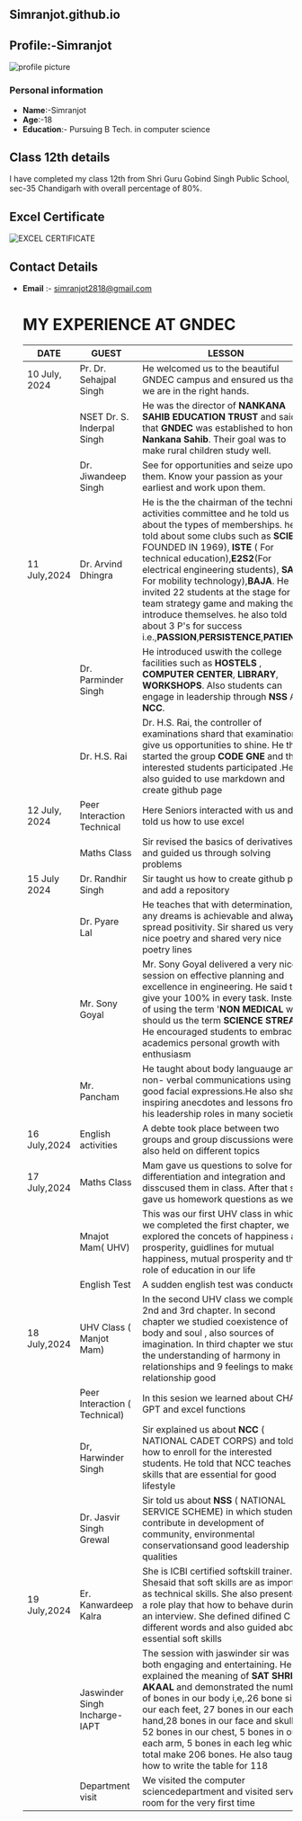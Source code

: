 ## Simranjot.github.io
## Profile:-Simranjot
![profile picture](https://github.com/user-attachments/assets/1b50dcdb-6c56-4b77-bf03-9b7fa5b29d79)
### Personal information
- **Name**:-Simranjot
- **Age**:-18
- **Education**:- Pursuing B Tech. in computer science
## Class 12th details 
I have completed my class 12th from Shri Guru Gobind Singh Public School, sec-35 Chandigarh with overall percentage of 80%.
## Excel Certificate
![EXCEL CERTIFICATE](https://github.com/user-attachments/assets/058414c1-c94e-47fc-a477-51723f0cf41e)
## Contact Details
- **Email** :- simranjot2818@gmail.com
  # MY EXPERIENCE AT GNDEC
  | DATE | GUEST | LESSON |
  |----------|-----------|----------|
  |10 July, 2024| Pr. Dr. Sehajpal Singh | He welcomed us to the beautiful GNDEC campus and ensured us that we are in the right hands.|
  |             | NSET Dr. S. Inderpal Singh | He was the director of **NANKANA SAHIB EDUCATION TRUST** and said that **GNDEC** was established to honour **Nankana Sahib**. Their goal was to make rural children study well. |
  |             | Dr. Jiwandeep Singh | See for opportunities and seize upon them. Know your passion as your earliest and work upon them. |
  |11 July,2024 | Dr. Arvind Dhingra | He is the the chairman of the technical  activities committee and he told us about the types of memberships. he told about some clubs such as **SCIE** ( FOUNDED IN 1969), **ISTE** ( For technical education),**E2S2**(For electrical engineering students), **SAE** ( For mobility technology),**BAJA**. He invited 22 students at the stage for team strategy game and making them introduce themselves. he also told about 3 P's for success i.e.,**PASSION**,**PERSISTENCE**,**PATIENCE**.
  |             |Dr. Parminder Singh | He introduced uswith the college facilities such as **HOSTELS** , **COMPUTER CENTER**, **LIBRARY**, **WORKSHOPS**. Also students can engage in leadership through **NSS** AND **NCC**.
  |             | Dr. H.S. Rai | Dr. H.S. Rai, the controller of examinations shard that examinations give us opportunities to shine. He then started the group **CODE GNE** and the interested students participated .He the also guided to use markdown and create github page|
  | 12 July, 2024 | Peer Interaction Technical | Here Seniors interacted with us and told us how to use excel|
  |               | Maths Class | Sir revised the basics of derivatives and guided us through solving problems |
  | 15 July 2024 | Dr. Randhir Singh | Sir taught us how to create github page and add a repository |
  |               |  Dr. Pyare Lal | He teaches that with determination, any dreams is achievable and always spread positivity. Sir shared us very nice poetry and shared very nice poetry lines|
  |               | Mr. Sony Goyal | Mr. Sony Goyal delivered a very nice session on effective planning and excellence in engineering. He said to give your 100% in every task. Instead of using the term '**NON MEDICAL** we should us the term **SCIENCE STREAM**. He encouraged students to embrace academics personal growth with enthusiasm|
  |               | Mr. Pancham | He taught about body languauge and non- verbal communications using good facial expressions.He also shared inspiring anecdotes and lessons from his leadership roles in many societies|
  | 16 July,2024 | English activities | A debte took place between two groups and group discussions were also held on different topics|
  | 17 July,2024 | Maths Class | Mam gave us questions to solve for differentiation and integration and disscused them in class. After that she gave us  homework questions as well|
  |              | Mnajot Mam( UHV) |This was our first UHV class in which we completed the first chapter, we explored the concets of happiness and prosperity, guidlines for mutual happiness, mutual prosperity and the role of education in our life|
  |              | English Test| A sudden english test was conducted|
  |18 July,2024| UHV Class ( Manjot Mam) | In the second UHV class we completed 2nd and 3rd chapter. In second chapter we studied coexistence of body and soul , also sources of imagination. In third chapter we studied the understanding of harmony in relationships and 9 feelings to make relationship good|
  |               | Peer Interaction ( Technical) | In this sesion we learned about CHAT GPT and excel functions |
  |               | Dr, Harwinder Singh | Sir explained us about **NCC** ( NATIONAL CADET CORPS) and told how to enroll for the interested students. He told that NCC teaches life skills that are essential for good lifestyle|
  |               | Dr. Jasvir Singh Grewal | Sir told us about **NSS** ( NATIONAL SERVICE SCHEME) in which students contribute in development of community, environmental conservationsand good leadership qualities|
  | 19 July,2024 | Er. Kanwardeep Kalra | She is ICBI certified softskill trainer. Shesaid that soft skills are as important as technical skills. She also presented a role play that how to behave durind an interview. She defined difined C as different words and also guided about essential soft skills|
  |              | Jaswinder Singh Incharge- IAPT | The session with jaswinder sir was both engaging and entertaining. He explained the meaning of **SAT SHRI AKAAL** and demonstrated the number of bones in our body i,e,.26 bone sin our each feet, 27 bones in our each hand,28 bones in our face and skull, 52 bones in our chest, 5 bones in our each arm, 5 bones in each leg which in total make 206 bones. He also taught how to write the table for 118|
  |              | Department visit | We visited the computer sciencedepartment and visited server room for the very first time |
                
  
